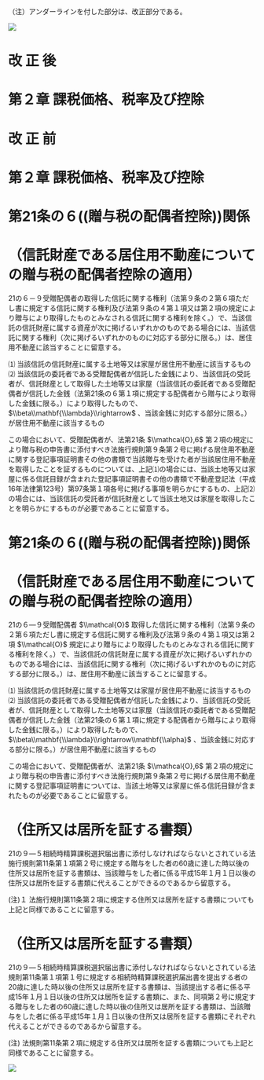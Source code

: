 （注）アンダーラインを付した部分は、改正部分である。

![](https://www.nta.go.jp/tmp/2e1ff74b-b072-4b14-87a8-e232a72bcc11/images/ee67379d81dcbb2da6200ef89b8c35ae3394c88c62e8ff814d6e57c3a474b353.jpg)

# 改 正 後

# 第２章 課税価格、税率及び控除

# 改 正 前

# 第２章 課税価格、税率及び控除

# 第21条の６((贈与税の配偶者控除))関係

# （信託財産である居住用不動産についての贈与税の配偶者控除の適用）

21の６－９受贈配偶者の取得した信託に関する権利（法第９条の２第６項ただし書に規定する信託に関する権利及び法第９条の４第１項又は第２項の規定により贈与により取得したものとみなされる信託に関する権利を除く。）で、当該信託の信託財産に属する資産が次に掲げるいずれかのものである場合には、当該信託に関する権利（次に掲げるいずれかのものに対応する部分に限る。）は、居住用不動産に該当することに留意する。

⑴ 当該信託の信託財産に属する土地等又は家屋が居住用不動産に該当するもの⑵ 当該信託の委託者である受贈配偶者が信託した金銭により、当該信託の受託者が、信託財産として取得した土地等又は家屋（当該信託の委託者である受贈配偶者が信託した金銭（法第21条の６第１項に規定する配偶者から贈与により取得した金銭に限る。）により取得したもので、 $\\beta\\mathbf{\\lambda}\\rightarrow$ 、当該金銭に対応する部分に限る。）が居住用不動産に該当するもの

この場合において、受贈配偶者が、法第21条 $\\mathcal{O},6$ 第２項の規定により贈与税の申告書に添付すべき法施行規則第９条第２号に掲げる居住用不動産に関する登記事項証明書その他の書類で当該贈与を受けた者が当該居住用不動産を取得したことを証するものについては、上記⑴の場合には、当該土地等又は家屋に係る信託目録が含まれた登記事項証明書その他の書類で不動産登記法（平成16年法律第123号）第97条第１項各号に掲げる事項を明らかにするもの、上記⑵の場合には、当該信託の受託者が信託財産として当該土地又は家屋を取得したことを明らかにするものが必要であることに留意する。

# 第21条の６((贈与税の配偶者控除))関係

# （信託財産である居住用不動産についての贈与税の配偶者控除の適用）

21の６―９受贈配偶者 $\\mathcal{O}$ 取得した信託に関する権利（法第９条の２第６項ただし書に規定する信託に関する権利及び法第９条の４第１項又は第２項 $\\mathcal{O}$ 規定により贈与により取得したものとみなされる信託に関する権利を除く。）で、当該信託の信託財産に属する資産が次に掲げるいずれかのものである場合には、当該信託に関する権利（次に掲げるいずれかのものに対応する部分に限る。）は、居住用不動産に該当することに留意する。

⑴ 当該信託の信託財産に属する土地等又は家屋が居住用不動産に該当するもの⑵ 当該信託の委託者である受贈配偶者が信託した金銭により、当該信託の受託者が、信託財産として取得した土地等又は家屋（当該信託の委託者である受贈配偶者が信託した金銭（法第21条の６第１項に規定する配偶者から贈与により取得した金銭に限る。）により取得したもので、 $\\beta\\mathbf{\\lambda}\\rightarrow\\mathbf{\\alpha}$ 、当該金銭に対応する部分に限る。）が居住用不動産に該当するもの

この場合において、受贈配偶者が、法第21条 $\\mathcal{O},6$ 第２項の規定により贈与税の申告書に添付すべき法施行規則第９条第２号に掲げる居住用不動産に関する登記事項証明書については、当該土地等又は家屋に係る信託目録が含まれたものが必要であることに留意する。

# （住所又は居所を証する書類）

21の９―５相続時精算課税選択届出書に添付しなければならないとされている法施行規則第11条第１項第２号に規定する贈与をした者の60歳に達した時以後の住所又は居所を証する書類は、当該贈与をした者に係る平成15年１月１日以後の住所又は居所を証する書類に代えることができるのであるから留意する。

(注)１ 法施行規則第11条第２項に規定する住所又は居所を証する書類についても上記と同様であることに留意する。

# （住所又は居所を証する書類）

21の９―５相続時精算課税選択届出書に添付しなければならないとされている法規則第11条第１項第１号に規定する相続時精算課税選択届出書を提出する者の20歳に達した時以後の住所又は居所を証する書類は、当該提出する者に係る平成15年１月１日以後の住所又は居所を証する書類に、また、同項第２号に規定する贈与をした者の60歳に達した時以後の住所又は居所を証する書類は、当該贈与をした者に係る平成15年１月１日以後の住所又は居所を証する書類にそれぞれ代えることができるのであるから留意する。

(注) 法規則第11条第２項に規定する住所又は居所を証する書類についても上記と同様であることに留意する。

![](https://www.nta.go.jp/tmp/2e1ff74b-b072-4b14-87a8-e232a72bcc11/images/9e02e63c0cf715542be45847a1364030b67565c53cdb7140bb5980b4e6565ea3.jpg)